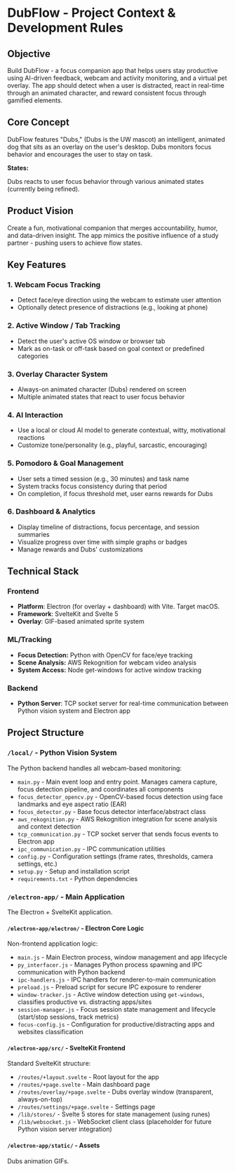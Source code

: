 # DubFlow - Project Context & Development Rules

## Objective

Build DubFlow - a focus companion app that helps users stay productive using AI-driven feedback, webcam and activity monitoring, and a virtual pet overlay. The app should detect when a user is distracted, react in real-time through an animated character, and reward consistent focus through gamified elements.

## Core Concept

DubFlow features "Dubs," (Dubs is the UW mascot) an intelligent, animated dog that sits as an overlay on the user's desktop. Dubs monitors focus behavior and encourages the user to stay on task.

**States:**

Dubs reacts to user focus behavior through various animated states (currently being refined).

## Product Vision

Create a fun, motivational companion that merges accountability, humor, and data-driven insight. The app mimics the positive influence of a study partner - pushing users to achieve flow states.

## Key Features

### 1. Webcam Focus Tracking

- Detect face/eye direction using the webcam to estimate user attention
- Optionally detect presence of distractions (e.g., looking at phone)

### 2. Active Window / Tab Tracking

- Detect the user's active OS window or browser tab
- Mark as on-task or off-task based on goal context or predefined categories

### 3. Overlay Character System

- Always-on animated character (Dubs) rendered on screen
- Multiple animated states that react to user focus behavior

### 4. AI Interaction

- Use a local or cloud AI model to generate contextual, witty, motivational reactions
- Customize tone/personality (e.g., playful, sarcastic, encouraging)

### 5. Pomodoro & Goal Management

- User sets a timed session (e.g., 30 minutes) and task name
- System tracks focus consistency during that period
- On completion, if focus threshold met, user earns rewards for Dubs

### 6. Dashboard & Analytics

- Display timeline of distractions, focus percentage, and session summaries
- Visualize progress over time with simple graphs or badges
- Manage rewards and Dubs' customizations

## Technical Stack

### Frontend

- **Platform**: Electron (for overlay + dashboard) with Vite. Target macOS.
- **Framework**: SvelteKit and Svelte 5
- **Overlay**: GIF-based animated sprite system

### ML/Tracking

- **Focus Detection:** Python with OpenCV for face/eye tracking
- **Scene Analysis:** AWS Rekognition for webcam video analysis
- **System Access:** Node get-windows for active window tracking

### Backend

- **Python Server**: TCP socket server for real-time communication between Python vision system and Electron app

## Project Structure

### `/local/` - Python Vision System

The Python backend handles all webcam-based monitoring:

- `main.py` - Main event loop and entry point. Manages camera capture, focus detection pipeline, and coordinates all components
- `focus_detector_opencv.py` - OpenCV-based focus detection using face landmarks and eye aspect ratio (EAR)
- `focus_detector.py` - Base focus detector interface/abstract class
- `aws_rekognition.py` - AWS Rekognition integration for scene analysis and context detection
- `tcp_communication.py` - TCP socket server that sends focus events to Electron app
- `ipc_communication.py` - IPC communication utilities
- `config.py` - Configuration settings (frame rates, thresholds, camera settings, etc.)
- `setup.py` - Setup and installation script
- `requirements.txt` - Python dependencies

### `/electron-app/` - Main Application

The Electron + SvelteKit application.

#### `/electron-app/electron/` - Electron Core Logic

Non-frontend application logic:

- `main.js` - Main Electron process, window management and app lifecycle
- `py_interfacer.js` - Manages Python process spawning and IPC communication with Python backend
- `ipc-handlers.js` - IPC handlers for renderer-to-main communication
- `preload.js` - Preload script for secure IPC exposure to renderer
- `window-tracker.js` - Active window detection using `get-windows`, classifies productive vs. distracting apps/sites
- `session-manager.js` - Focus session state management and lifecycle (start/stop sessions, track metrics)
- `focus-config.js` - Configuration for productive/distracting apps and websites classification

#### `/electron-app/src/` - SvelteKit Frontend

Standard SvelteKit structure:

- `/routes/+layout.svelte` - Root layout for the app
- `/routes/+page.svelte` - Main dashboard page
- `/routes/overlay/+page.svelte` - Dubs overlay window (transparent, always-on-top)
- `/routes/settings/+page.svelte` - Settings page
- `/lib/stores/` - Svelte 5 stores for state management (using runes)
- `/lib/websocket.js` - WebSocket client class (placeholder for future Python vision server integration)

#### `/electron-app/static/` - Assets

Dubs animation GIFs.
